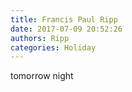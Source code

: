 ```yaml
---
title: Francis Paul Ripp
date: 2017-07-09 20:52:26
authors: Ripp
categories: Holiday
---
```


 tomorrow night